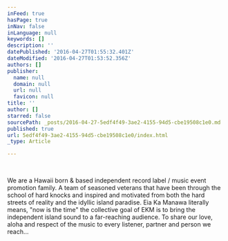 ```yaml
---
inFeed: true
hasPage: true
inNav: false
inLanguage: null
keywords: []
description: ''
datePublished: '2016-04-27T01:55:32.401Z'
dateModified: '2016-04-27T01:53:52.356Z'
authors: []
publisher:
  name: null
  domain: null
  url: null
  favicon: null
title: ''
author: []
starred: false
sourcePath: _posts/2016-04-27-5edf4f49-3ae2-4155-94d5-cbe19508c1e0.md
published: true
url: 5edf4f49-3ae2-4155-94d5-cbe19508c1e0/index.html
_type: Article

---
```

​

We are a Hawaii born & based independent record label / music event promotion family. A team of seasoned veterans that have been through the school of hard knocks and inspired and motivated from both the hard streets of reality and the idyllic island paradise. Eia Ka Manawa literally means, "now is the time" the collective goal of EKM is to bring the independent island sound to a far-reaching audience. To share our love, aloha and respect of the music to every listener, partner and person we reach...​